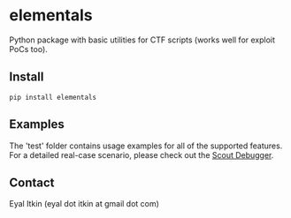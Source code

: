 # elementals
Python package with basic utilities for CTF scripts (works well for exploit PoCs too).

## Install
```pip install elementals```

## Examples
The 'test' folder contains usage examples for all of the supported features.
For a detailed real-case scenario, please check out the [Scout Debugger](https://github.com/CheckPointSW/Scout).

## Contact
Eyal Itkin (eyal dot itkin at gmail dot com)
